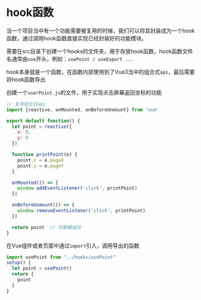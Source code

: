 # hook函数

当一个项目当中有一个功能需要被复用的时候，我们可以将其封装成为一个hook函数，通过调用hook函数直接实现已经封装好的功能模块。

需要在src目录下创建一个hooks的文件夹，用于存放hook函数，hook函数文件名通常由`use`开头，例如：`usePoint / useExport ...`

hook本身就是一个函数，在函数内部使用到了Vue3当中的组合式`api`，最后需要将hook函数导出

创建一个`userPoint.js`的文件，用于实现点击屏幕返回坐标的功能

```js
// 复用组合式api
import {reactive, onMounted, onBeforeUnmount} from 'vue'

export default function() {
  let point = reactive({
    x: 0,
    y: 0
  })

  function printPoint(e) {
    point.x = e.pageX
    point.y = e.pageY
  }

  onMounted(() => {
    window.addEventListener('click', printPoint)
  })

  onBeforeUnmount(() => {
    window.removeEventListener('click', printPoint)
  })

  return point  // 将数据返回
}
```

在Vue组件或者页面中通过`import`引入，调用导出的函数

```js
import usePoint from "../hooks/usePoint"
setup() {
  let point = usePoint()
  return {
    point
  }
}
```

